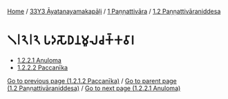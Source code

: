 
[Home](/) / [33Y3 Āyatanayamakapāḷi](/tipitaka/33Y3.md) / [1 Paṇṇattivāra](/tipitaka/33Y3/1.md) / [1.2 Paṇṇattivāraniddesa](/tipitaka/33Y3/1/1.2.md)

# 𑁧𑁇𑁨𑁇𑁨 𑀧𑀤𑀲𑁄𑀥𑀦𑀫𑀽𑀮𑀘𑀓𑁆𑀓𑀯𑀸𑀭

* [1.2.2.1 Anuloma](/tipitaka/33Y3/1/1.2/1.2.2/1.2.2.1.md)
* [1.2.2.2 Paccanīka](/tipitaka/33Y3/1/1.2/1.2.2/1.2.2.2.md)

[Go to previous page (1.2.1.2 Paccanīka)](/tipitaka/33Y3/1/1.2/1.2.1/1.2.1.2.md) / [Go to parent page (1.2 Paṇṇattivāraniddesa)](/tipitaka/33Y3/1/1.2.md) / [Go to next page (1.2.2.1 Anuloma)](/tipitaka/33Y3/1/1.2/1.2.2/1.2.2.1.md)


